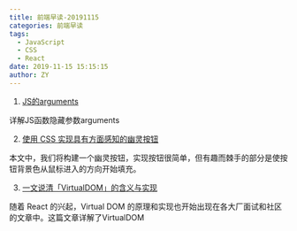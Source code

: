 ```yaml
---
title: 前端早读-20191115
categories: 前端早读
tags:
  - JavaScript
  - CSS
  - React
date: 2019-11-15 15:15:15
author: ZY
---
```



1. [JS的arguments](https://juejin.im/post/5dbf879e6fb9a020827db6dc)

详解JS函数隐藏参数arguments

2. [使用 CSS 实现具有方面感知的幽灵按钮](https://www.jianshu.com/p/7f3a904b8444)

本文中，我们将构建一个幽灵按钮，实现按钮很简单，但有趣而棘手的部分是使按钮背景色从鼠标进入的方向开始填充。

3. [一文说清「VirtualDOM」的含义与实现](https://juejin.im/post/5dd0e102e51d4508482c9739)

随着 React 的兴起，Virtual DOM 的原理和实现也开始出现在各大厂面试和社区的文章中。这篇文章详解了VirtualDOM
